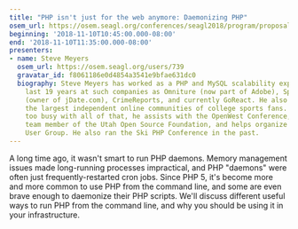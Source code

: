 ```yaml
---
title: "PHP isn't just for the web anymore: Daemonizing PHP"
osem_url: https://osem.seagl.org/conferences/seagl2018/program/proposals/443
beginning: '2018-11-10T10:45:00.000-08:00'
end: '2018-11-10T11:35:00.000-08:00'
presenters:
- name: Steve Meyers
  osem_url: https://osem.seagl.org/users/739
  gravatar_id: f8061186e0d4854a3541e9bfae631dc0
  biography: Steve Meyers has worked as a PHP and MySQL scalability expert for the
    last 19 years at such companies as Omniture (now part of Adobe), Spark Networks
    (owner of jDate.com), CrimeReports, and currently GoReact. He also runs one of
    the largest independent online communities of college sports fans. When he's not
    too busy with all of that, he assists with the OpenWest Conference, is a core
    team member of the Utah Open Source Foundation, and helps organize the Provo Linux
    User Group. He also ran the Ski PHP Conference in the past.
---
```


A long time ago, it wasn't smart to run PHP daemons. Memory management issues made long-running processes impractical, and PHP "daemons" were often just frequently-restarted cron jobs. Since PHP 5, it's become more and more common to use PHP from the command line, and some are even brave enough to daemonize their PHP scripts. We'll discuss different useful ways to run PHP from the command line, and why you should be using it in your infrastructure.
